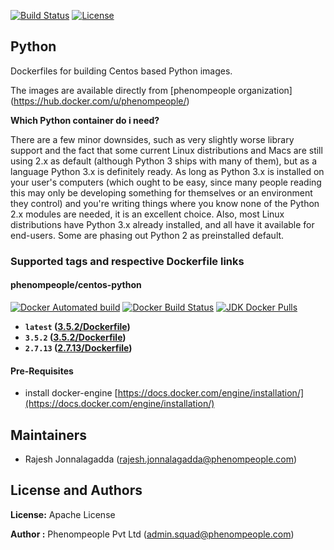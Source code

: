 [![Build Status](https://travis-ci.org/phenompeople/centos-python.svg?branch=master)](https://travis-ci.org/phenompeople/centos-python)
[![License](https://img.shields.io/badge/License-Apache%202.0-blue.svg)](https://opensource.org/licenses/Apache-2.0)

## Python 

Dockerfiles for building Centos based Python images.

The images are available directly from [phenompeople organization] (https://hub.docker.com/u/phenompeople/)

**Which Python container do i need?**

There are a few minor downsides, such as very slightly worse library support and the fact that some current Linux distributions and Macs are still using 2.x as default (although Python 3 ships with many of them), but as a language Python 3.x is definitely ready.
As long as Python 3.x is installed on your user's computers (which ought to be easy, since many people reading this may only be developing something for themselves or an environment they control) and you're writing things where you know none of the Python 2.x modules are needed, it is an excellent choice.
Also, most Linux distributions have Python 3.x already installed, and all have it available for end-users. Some are phasing out Python 2 as preinstalled default.

### Supported tags and respective Dockerfile links

#### phenompeople/centos-python

[![Docker Automated build](https://img.shields.io/docker/automated/phenompeople/centos-python.svg?style=plastic)](https://hub.docker.com/r/phenompeople/centos-python/)
[![Docker Build Status](https://img.shields.io/docker/build/phenompeople/centos-python.svg?style=plastic)](https://hub.docker.com/r/phenompeople/centos-python/)
[![JDK Docker Pulls](https://img.shields.io/docker/pulls/phenompeople/centos-python.svg?style=plastic)](https://hub.docker.com/r/phenompeople/centos-python/)

* **`latest`		([3.5.2/Dockerfile](https://bitbucket.org/phenompeople/centos-python/src/master/3.5.2/Dockerfile))**
* **`3.5.2` 		([3.5.2/Dockerfile](https://bitbucket.org/phenompeople/centos-python/src/master/3.5.2/Dockerfile))**
* **`2.7.13` 	([2.7.13/Dockerfile](https://bitbucket.org/phenompeople/centos-oraclejava/src/master/2.7.13/Dockerfile))**

#### Pre-Requisites

- install docker-engine [https://docs.docker.com/engine/installation/](https://docs.docker.com/engine/installation/)

## Maintainers

* Rajesh Jonnalagadda (<rajesh.jonnalagadda@phenompeople.com>)

## License and Authors

**License:**	Apache License

**Author :** Phenompeople Pvt Ltd (<admin.squad@phenompeople.com>)
